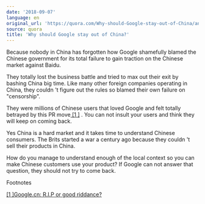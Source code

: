 ```yaml
---
date: '2018-09-07'
language: en
original_url: 'https://quora.com/Why-should-Google-stay-out-of-China/answer/Clément-Renaud'
source: quora
title: 'Why should Google stay out of China?'
---
```


Because nobody in China has forgotten how Google shamefully blamed the
Chinese government for its total failure to gain traction on the Chinese
market against Baidu.

They totally lost the business battle and tried to max out their exit by
bashing China big time. Like many other foreign companies operating in
China, they couldn 't figure out the rules so blamed their own failure
on "censorship".

They were millions of Chinese users that loved Google and felt totally
betrayed by this PR move[ [1 ]](#FRGOL) . You can not insult your users
and think they will keep on coming back.

Yes China is a hard market and it takes time to understand Chinese
consumers. The Brits started a war a century ago because they couldn 't
sell their products in China.

How do you manage to understand enough of the local context so you can
make Chinese customers use your product? If Google can not answer that
question, they should not try to come back.

Footnotes

[ [1 ]](#cite-FRGOL)[Google.cn: R.I.P or good
riddance?](http://www.cnn.com/2010/TECH/03/26/china.google.reaction/index.html)
